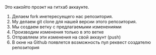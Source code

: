 Это какойто проэкт на гитхаб аккаунте.

1. Делаем fork инетересуещего нас репозитория.
2. Му делаем git clone для нашей версии этого репозитория.
3. Мы создаем ветку с предлагаемыми изменениями
4. Производим изменения только в это ветке
5. Отправляем эти изменения на свой аккаунт (push)
6. В окне на Github появлется возможность пул реквест создателю репозитория
